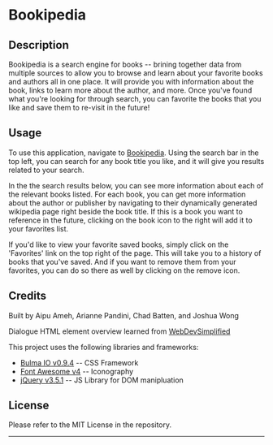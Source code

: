 # Bookipedia

## Description

Bookipedia is a search engine for books -- brining together data from multiple sources to allow you to browse and learn about your favorite books and authors all in one place. It will provide you with information about the book, links to learn more about the author, and more. Once you've found what you're looking for through search, you can favorite the books that you like and save them to re-visit in the future!

## Usage

To use this application, navigate to [Bookipedia](https://obelisk477.github.io/bookipedia/). Using the search bar in the top left, you can search for any book title you like, and it will give you results related to your search.

In the the search results below, you can see more information about each of the relevant books listed. For each book, you can get more information about the author or publisher by navigating to their dynamically generated wikipedia page right beside the book title. If this is a book you want to reference in the future, clicking on the book icon to the right will add it to your favorites list.

If you'd like to view your favorite saved books, simply  click on the 'Favorites' link on the top right of the page. This will take you to a history of books that you've saved. And if you want to remove them from your favorites, you can do so there as well by clicking on the remove icon.


## Credits

Built by Aipu Ameh, Arianne Pandini, Chad Batten, and Joshua Wong

Dialogue HTML element overview learned from [WebDevSimplified](https://www.youtube.com/@WebDevSimplified)

This project uses the following libraries and frameworks:

- [Bulma IO v0.9.4](https://bulma.io/) -- CSS Framework
- [Font Awesome v4](https://fontawesome.com/v4/get-started/) -- Iconography
- [jQuery v3.5.1](https://jquery.com/download/) -- JS Library for DOM manipluation


## License

Please refer to the MIT License in the repository.

---
